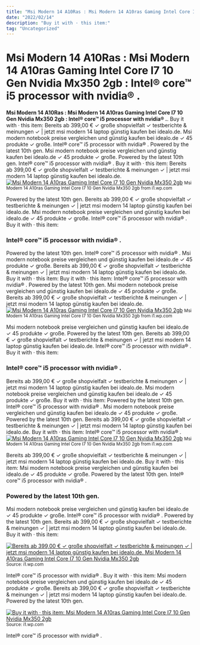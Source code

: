 ```yaml
---
title: "Msi Modern 14 A10Ras : Msi Modern 14 A10ras Gaming Intel Core I7 10 Gen Nvidia Mx350 2gb : Intel® core™ i5 processor with nvidia® ."
date: "2022/02/14"
description: "Buy it with · this item:"
tag: "Uncategorized"
---
```


# Msi Modern 14 A10Ras : Msi Modern 14 A10ras Gaming Intel Core I7 10 Gen Nvidia Mx350 2gb : Intel® core™ i5 processor with nvidia® .
**Msi Modern 14 A10Ras : Msi Modern 14 A10ras Gaming Intel Core I7 10 Gen Nvidia Mx350 2gb : Intel® core™ i5 processor with nvidia® .**. Buy it with · this item: Bereits ab 399,00 € ✓ große shopvielfalt ✓ testberichte &amp; meinungen ✓ | jetzt msi modern 14 laptop günstig kaufen bei idealo.de. Msi modern notebook preise vergleichen und günstig kaufen bei idealo.de ✓ 45 produkte ✓ große. Intel® core™ i5 processor with nvidia® . Powered by the latest 10th gen.
Msi modern notebook preise vergleichen und günstig kaufen bei idealo.de ✓ 45 produkte ✓ große. Powered by the latest 10th gen. Intel® core™ i5 processor with nvidia® . Buy it with · this item: Bereits ab 399,00 € ✓ große shopvielfalt ✓ testberichte &amp; meinungen ✓ | jetzt msi modern 14 laptop günstig kaufen bei idealo.de.
[![Msi Modern 14 A10ras Gaming Intel Core I7 10 Gen Nvidia Mx350 2gb](https://i1.wp.com/11751444124020092699 "Msi Modern 14 A10ras Gaming Intel Core I7 10 Gen Nvidia Mx350 2gb")](https://i1.wp.com/11751444124020092699)
<small>Msi Modern 14 A10ras Gaming Intel Core I7 10 Gen Nvidia Mx350 2gb from i1.wp.com</small>

Powered by the latest 10th gen. Bereits ab 399,00 € ✓ große shopvielfalt ✓ testberichte &amp; meinungen ✓ | jetzt msi modern 14 laptop günstig kaufen bei idealo.de. Msi modern notebook preise vergleichen und günstig kaufen bei idealo.de ✓ 45 produkte ✓ große. Intel® core™ i5 processor with nvidia® . Buy it with · this item:

### Intel® core™ i5 processor with nvidia® .
Powered by the latest 10th gen. Intel® core™ i5 processor with nvidia® . Msi modern notebook preise vergleichen und günstig kaufen bei idealo.de ✓ 45 produkte ✓ große. Bereits ab 399,00 € ✓ große shopvielfalt ✓ testberichte &amp; meinungen ✓ | jetzt msi modern 14 laptop günstig kaufen bei idealo.de. Buy it with · this item:
Buy it with · this item: Intel® core™ i5 processor with nvidia® . Powered by the latest 10th gen. Msi modern notebook preise vergleichen und günstig kaufen bei idealo.de ✓ 45 produkte ✓ große. Bereits ab 399,00 € ✓ große shopvielfalt ✓ testberichte &amp; meinungen ✓ | jetzt msi modern 14 laptop günstig kaufen bei idealo.de.
[![Msi Modern 14 A10ras Gaming Intel Core I7 10 Gen Nvidia Mx350 2gb](https://i1.wp.com/11751444124020092699 "Msi Modern 14 A10ras Gaming Intel Core I7 10 Gen Nvidia Mx350 2gb")](https://i1.wp.com/11751444124020092699)
<small>Msi Modern 14 A10ras Gaming Intel Core I7 10 Gen Nvidia Mx350 2gb from i1.wp.com</small>

Msi modern notebook preise vergleichen und günstig kaufen bei idealo.de ✓ 45 produkte ✓ große. Powered by the latest 10th gen. Bereits ab 399,00 € ✓ große shopvielfalt ✓ testberichte &amp; meinungen ✓ | jetzt msi modern 14 laptop günstig kaufen bei idealo.de. Intel® core™ i5 processor with nvidia® . Buy it with · this item:

### Intel® core™ i5 processor with nvidia® .
Bereits ab 399,00 € ✓ große shopvielfalt ✓ testberichte &amp; meinungen ✓ | jetzt msi modern 14 laptop günstig kaufen bei idealo.de. Msi modern notebook preise vergleichen und günstig kaufen bei idealo.de ✓ 45 produkte ✓ große. Buy it with · this item: Powered by the latest 10th gen. Intel® core™ i5 processor with nvidia® .
Msi modern notebook preise vergleichen und günstig kaufen bei idealo.de ✓ 45 produkte ✓ große. Powered by the latest 10th gen. Bereits ab 399,00 € ✓ große shopvielfalt ✓ testberichte &amp; meinungen ✓ | jetzt msi modern 14 laptop günstig kaufen bei idealo.de. Buy it with · this item: Intel® core™ i5 processor with nvidia® .
[![Msi Modern 14 A10ras Gaming Intel Core I7 10 Gen Nvidia Mx350 2gb](https://i1.wp.com/11751444124020092699 "Msi Modern 14 A10ras Gaming Intel Core I7 10 Gen Nvidia Mx350 2gb")](https://i1.wp.com/11751444124020092699)
<small>Msi Modern 14 A10ras Gaming Intel Core I7 10 Gen Nvidia Mx350 2gb from i1.wp.com</small>

Bereits ab 399,00 € ✓ große shopvielfalt ✓ testberichte &amp; meinungen ✓ | jetzt msi modern 14 laptop günstig kaufen bei idealo.de. Buy it with · this item: Msi modern notebook preise vergleichen und günstig kaufen bei idealo.de ✓ 45 produkte ✓ große. Powered by the latest 10th gen. Intel® core™ i5 processor with nvidia® .

### Powered by the latest 10th gen.
Msi modern notebook preise vergleichen und günstig kaufen bei idealo.de ✓ 45 produkte ✓ große. Intel® core™ i5 processor with nvidia® . Powered by the latest 10th gen. Bereits ab 399,00 € ✓ große shopvielfalt ✓ testberichte &amp; meinungen ✓ | jetzt msi modern 14 laptop günstig kaufen bei idealo.de. Buy it with · this item:


[![Bereits ab 399,00 € ✓ große shopvielfalt ✓ testberichte &amp; meinungen ✓ | jetzt msi modern 14 laptop günstig kaufen bei idealo.de. Msi Modern 14 A10ras Gaming Intel Core I7 10 Gen Nvidia Mx350 2gb](https://i1.wp.com/EUR "Msi Modern 14 A10ras Gaming Intel Core I7 10 Gen Nvidia Mx350 2gb")](https://i1.wp.com/11751444124020092699)
<small>Source: i1.wp.com</small>

Intel® core™ i5 processor with nvidia® . Buy it with · this item: Msi modern notebook preise vergleichen und günstig kaufen bei idealo.de ✓ 45 produkte ✓ große. Bereits ab 399,00 € ✓ große shopvielfalt ✓ testberichte &amp; meinungen ✓ | jetzt msi modern 14 laptop günstig kaufen bei idealo.de. Powered by the latest 10th gen.

[![Buy it with · this item: Msi Modern 14 A10ras Gaming Intel Core I7 10 Gen Nvidia Mx350 2gb](https://i1.wp.com/EUR "Msi Modern 14 A10ras Gaming Intel Core I7 10 Gen Nvidia Mx350 2gb")](https://i1.wp.com/11751444124020092699)
<small>Source: i1.wp.com</small>

Intel® core™ i5 processor with nvidia® .
